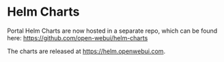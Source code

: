 # Helm Charts
Portal Helm Charts are now hosted in a separate repo, which can be found here: https://github.com/open-webui/helm-charts 

The charts are released at https://helm.openwebui.com. 